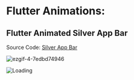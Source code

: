 # Flutter Animations:

## Flutter Animated Silver App Bar
Source Code: [Silver App Bar](https://github.com/muhammadtalhasultan/flutter_animations/tree/main/sliverappbar)

![ezgif-4-7edbd74946](https://user-images.githubusercontent.com/31367048/213673273-0690cfd6-607f-4b3c-bb92-88f128ffa80f.gif)

<img align="center" src = "https://profile-counter.glitch.me/flutter_animations /count.svg" alt ="Loading">
